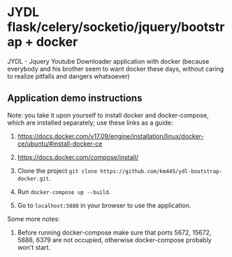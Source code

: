 # JYDL flask/celery/socketio/jquery/bootstrap + docker
JYDL - Jquery Youtube Downloader application with docker
(because everybody and his brother seem to want docker these days, without caring to realize pitfalls and dangers whatsoever)

## Application demo instructions

Note: you take it upon yourself to install docker and docker-compose, which are installed separately; use these links as a guide:
1. https://docs.docker.com/v17.09/engine/installation/linux/docker-ce/ubuntu/#install-docker-ce
1. https://docs.docker.com/compose/install/

1. Clone the project `git clone https://github.com/km445/ydl-bootstrap-docker.git`.
1. Run `docker-compose up --build`.
1. Go to `localhost:5888` in your browser to use the application.

Some more notes:
1. Before running docker-compose make sure that ports 5672, 15672, 5888, 6379 are not occupied, otherwise docker-compose probably won't start.
